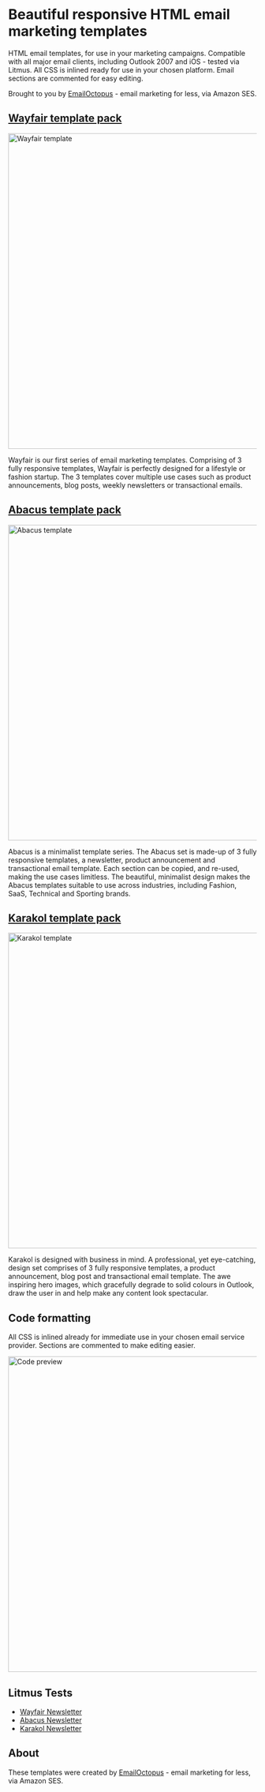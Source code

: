 # Beautiful responsive HTML email marketing templates
HTML email templates, for use in your marketing campaigns. Compatible with all major email clients, including Outlook 2007 and iOS - tested via Litmus. All CSS is inlined ready for use in your chosen platform. Email sections are commented for easy editing.

Brought to you by [EmailOctopus](https://emailoctopus.com/) - email marketing for less, via Amazon SES.

## [Wayfair template pack](https://github.com/threeheartsdigital/emailoctopus-templates/wayfair)

<img src="https://wordpress-media.emailoctopus.com/uploads/sites/3/2014/05/wayfair1.png" alt="Wayfair template" width="640">

Wayfair is our first series of email marketing templates. Comprising of 3 fully responsive templates, Wayfair is perfectly designed for a lifestyle or fashion startup. The 3 templates cover multiple use cases such as product announcements, blog posts, weekly newsletters or transactional emails.


## [Abacus template pack](https://github.com/threeheartsdigital/emailoctopus-templates/abacus)

<img src="https://wordpress-media.emailoctopus.com/uploads/sites/3/2016/10/abacus.png" alt="Abacus template" width="640">

Abacus is a minimalist template series. The Abacus set is made-up of 3 fully responsive templates, a newsletter, product announcement and transactional email template. Each section can be copied, and re-used, making the use cases limitless. The beautiful, minimalist design makes the Abacus templates suitable to use across industries, including Fashion, SaaS, Technical and Sporting brands.

## [Karakol template pack](https://github.com/threeheartsdigital/emailoctopus-templates/karakol)

<img src="https://wordpress-media.emailoctopus.com/uploads/sites/3/2016/10/karakol.png" alt="Karakol template" width="640">

Karakol is designed with business in mind. A professional, yet eye-catching, design set comprises of 3 fully responsive templates, a product announcement, blog post and transactional email template. The awe inspiring hero images, which gracefully degrade to solid colours in Outlook, draw the user in and help make any content look spectacular.


## Code formatting
All CSS is inlined already for immediate use in your chosen email service provider. Sections are commented to make editing easier.

<img src="http://i.imgur.com/ZUWXgVE.png" alt="Code preview" width="640">

## Litmus Tests
* [Wayfair Newsletter](https://litmus.com/pub/d8c1635)
* [Abacus Newsletter](https://litmus.com/pub/b368b28)
* [Karakol Newsletter](https://litmus.com/pub/fd67dd8)

## About
These templates were created by [EmailOctopus](https://emailoctopus.com/) - email marketing for less, via Amazon SES.
